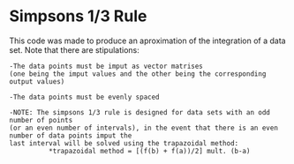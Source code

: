 # Simpsons 1/3 Rule
This code was made to produce an aproximation of the integration of a data set. 
Note that there are stipulations:

    -The data points must be imput as vector matrises 
    (one being the imput values and the other being the corresponding output values)
    
    -The data points must be evenly spaced
    
    -NOTE: The simpsons 1/3 rule is designed for data sets with an odd number of points 
    (or an even number of intervals), in the event that there is an even number of data points imput the 
    last interval will be solved using the trapazoidal method:
              *trapazoidal method = [(f(b) + f(a))/2] mult. (b-a)

